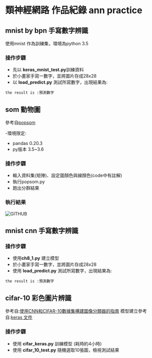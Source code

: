 # 類神經網路 作品紀錄 ann practice

## mnist  by bpn 手寫數字辨識
使用mnist 作為訓練集，環境為python 3.5


### 操作步驟
- 先以 **keras_mnist_test.py**訓練資料 
- 於小畫家手寫一數字，並將圖片存成28x28 
- 以 **load_predict.py** 測試所寫數字，出現結果為: 

`the result is :預測數字`

  
## som 動物圖
參考自[popsom](https://github.com/njali2001/popsom)

-環境限定:
- pandas 0.20.3
- py版本 3.5~3.6

### 操作步驟
- 輸入資料集(矩陣)、設定圖顏色與線顏色(code中有註解)
- 執行popsom.py
- 跑出分群結果

### 執行結果

![GITHUB]( 圖片網址 "圖片名稱")

## mnist cnn 手寫數字辨識

### 操作步驟
- 使用**ch8_1.py** 建立模型
- 於小畫家手寫一數字，並將圖片存成28x28 
- 使用 **load_predict.py** 測試所寫數字，出現結果為: 

`the result is :預測數字`

## cifar-10 彩色圖片辨識
參考自:[使用CNN和CIFAR-10數據集構建圖像分類器的指南](https://kknews.cc/zh-tw/code/voga4ga.html)
模型建立參考自:[keras 文件](https://keras.io/examples/cifar10_cnn/)

### 操作步驟
- 使用 **cifar_keras.py** 訓練模型 (耗時約4小時)
- 使用 **cifar_10_test.py** 隨機選取10張圖，檢視測試結果
